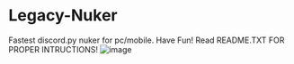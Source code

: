 # Legacy-Nuker
Fastest discord.py nuker for pc/mobile.
Have Fun!
Read README.TXT FOR PROPER INTRUCTIONS!
![image](https://user-images.githubusercontent.com/113943092/197297656-91396b77-ae2d-4afe-903c-7e2b7a42d242.png)
